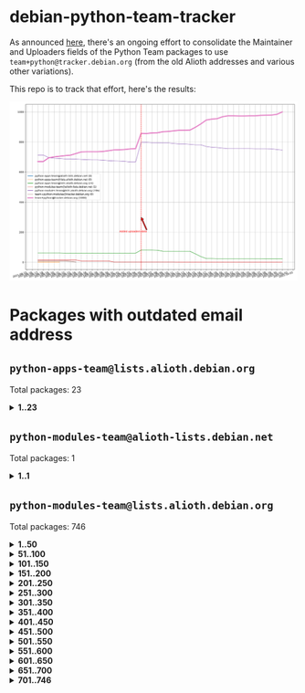 # debian-python-team-tracker



As announced [here](https://lists.debian.org/debian-python/2021/08/msg00006.html), there's an ongoing effort to consolidate the Maintainer and Uploaders fields of the Python Team packages to use `team+python@tracker.debian.org` (from the old Alioth addresses and various other variations).



This repo is to track that effort, here's the results:



![Python team emails](images/python_team_emails.svg)


# Packages with outdated email address

## `python-apps-team@lists.alioth.debian.org`
Total packages: 23
<details>
<summary><b>1..23</b></summary>


| # | Package | Version |
| --- | --- | --- |
| 1 | [archmage](https://tracker.debian.org/archmage) | 1:0.4.2.1-1 |
| 2 | [beets](https://tracker.debian.org/beets) | 1.4.9-7 |
| 3 | [ctop](https://tracker.debian.org/ctop) | 1.0.0-2.1 |
| 4 | [cython](https://tracker.debian.org/cython) | 0.29.14-1 |
| 5 | [db2twitter](https://tracker.debian.org/db2twitter) | 0.6-1.1 |
| 6 | [dodgy](https://tracker.debian.org/dodgy) | 0.1.9-3 |
| 7 | [etm](https://tracker.debian.org/etm) | 3.2.30-1.1 |
| 8 | [firmware-microbit-micropython](https://tracker.debian.org/firmware-microbit-micropython) | 1.0.1-2 |
| 9 | [flatlatex](https://tracker.debian.org/flatlatex) | 0.8-1.1 |
| 10 | [freealchemist](https://tracker.debian.org/freealchemist) | 0.5-1.1 |
| 11 | [kanboard-cli](https://tracker.debian.org/kanboard-cli) | 0.0.2-1.1 |
| 12 | [lightyears](https://tracker.debian.org/lightyears) | 1.4-2 |
| 13 | [muttdown](https://tracker.debian.org/muttdown) | 0.3.4-1 |
| 14 | [pelican](https://tracker.debian.org/pelican) | 4.0.1+dfsg-1.1 |
| 15 | [pipenv](https://tracker.debian.org/pipenv) | 11.9.0-1.1 |
| 16 | [prospector](https://tracker.debian.org/prospector) | 1.1.7-2 |
| 17 | [pybik](https://tracker.debian.org/pybik) | 3.0-3.1 |
| 18 | [radon](https://tracker.debian.org/radon) | 4.1.0+dfsg-1 |
| 19 | [retweet](https://tracker.debian.org/retweet) | 0.10-1.1 |
| 20 | [sen](https://tracker.debian.org/sen) | 0.6.1-0.1 |
| 21 | [sinntp](https://tracker.debian.org/sinntp) | 1.6-1.2 |
| 22 | [smem](https://tracker.debian.org/smem) | 1.5-1.1 |
| 23 | [voltron](https://tracker.debian.org/voltron) | 0.1.7+git20200109-1.1 |
</details>

## `python-modules-team@alioth-lists.debian.net`
Total packages: 1
<details>
<summary><b>1..1</b></summary>


| # | Package | Version |
| --- | --- | --- |
| 1 | [setuptools-scm](https://tracker.debian.org/setuptools-scm) | 4.1.2-3 |
</details>

## `python-modules-team@lists.alioth.debian.org`
Total packages: 746
<details>
<summary><b>1..50</b></summary>


| # | Package | Version |
| --- | --- | --- |
| 1 | [aiowsgi](https://tracker.debian.org/aiowsgi) | 0.7-1.1 |
| 2 | [anorack](https://tracker.debian.org/anorack) | 0.2.7-1 |
| 3 | [anosql](https://tracker.debian.org/anosql) | 1.0.1-1 |
| 4 | [appdirs](https://tracker.debian.org/appdirs) | 1.4.4-1 |
| 5 | [asn1crypto](https://tracker.debian.org/asn1crypto) | 1.4.0-1 |
| 6 | [astral](https://tracker.debian.org/astral) | 1.6.1-2 |
| 7 | [authheaders](https://tracker.debian.org/authheaders) | 0.13.0-1 |
| 8 | [authres](https://tracker.debian.org/authres) | 1.2.0-2 |
| 9 | [automat](https://tracker.debian.org/automat) | 20.2.0-1 |
| 10 | [azure-cosmos-table-python](https://tracker.debian.org/azure-cosmos-table-python) | 1.0.5+git20191025-5 |
| 11 | [babelfish](https://tracker.debian.org/babelfish) | 0.5.4-3 |
| 12 | [bdist-nsi](https://tracker.debian.org/bdist-nsi) | 0.1.5-2 |
| 13 | [behave](https://tracker.debian.org/behave) | 1.2.6-3 |
| 14 | [bernhard](https://tracker.debian.org/bernhard) | 0.2.6-2 |
| 15 | [betamax](https://tracker.debian.org/betamax) | 0.8.1-2 |
| 16 | [bibtexparser](https://tracker.debian.org/bibtexparser) | 1.1.0+ds-3 |
| 17 | [binaryornot](https://tracker.debian.org/binaryornot) | 0.4.4+dfsg-4 |
| 18 | [bitstruct](https://tracker.debian.org/bitstruct) | 8.9.0-1 |
| 19 | [blessings](https://tracker.debian.org/blessings) | 1.6-3 |
| 20 | [blinker](https://tracker.debian.org/blinker) | 1.4+dfsg1-0.3 |
| 21 | [bottleneck](https://tracker.debian.org/bottleneck) | 1.2.1+ds1-2 |
| 22 | [case](https://tracker.debian.org/case) | 1.5.3+dfsg-3 |
| 23 | [celery-batches](https://tracker.debian.org/celery-batches) | 0.2-2 |
| 24 | [celery-haystack](https://tracker.debian.org/celery-haystack) | 0.10-4 |
| 25 | [cerealizer](https://tracker.debian.org/cerealizer) | 0.8.1-3 |
| 26 | [chardet](https://tracker.debian.org/chardet) | 4.0.0-1 |
| 27 | [chargebee-python](https://tracker.debian.org/chargebee-python) | 1.6.6-1 |
| 28 | [chargebee2-python](https://tracker.debian.org/chargebee2-python) | 2.7.3-1 |
| 29 | [circuits](https://tracker.debian.org/circuits) | 3.1.0+ds1-2 |
| 30 | [codicefiscale](https://tracker.debian.org/codicefiscale) | 0.9+ds0-2 |
| 31 | [colorclass](https://tracker.debian.org/colorclass) | 2.2.0-2.1 |
| 32 | [colorspacious](https://tracker.debian.org/colorspacious) | 1.1.2-2 |
| 33 | [commonmark](https://tracker.debian.org/commonmark) | 0.9.1-3 |
| 34 | [constantly](https://tracker.debian.org/constantly) | 15.1.0-2 |
| 35 | [contextlib2](https://tracker.debian.org/contextlib2) | 0.6.0.post1-1 |
| 36 | [cookiecutter](https://tracker.debian.org/cookiecutter) | 1.6.0-4 |
| 37 | [coreapi](https://tracker.debian.org/coreapi) | 2.3.3-4 |
| 38 | [coreschema](https://tracker.debian.org/coreschema) | 0.0.4-3 |
| 39 | [cov-core](https://tracker.debian.org/cov-core) | 1.15.0-3 |
| 40 | [cppy](https://tracker.debian.org/cppy) | 1.1.0-2 |
| 41 | [cram](https://tracker.debian.org/cram) | 0.7-4 |
| 42 | [cssutils](https://tracker.debian.org/cssutils) | 1.0.2-3 |
| 43 | [d2to1](https://tracker.debian.org/d2to1) | 0.2.12-2 |
| 44 | [deap](https://tracker.debian.org/deap) | 1.3.1-2 |
| 45 | [debiancontributors](https://tracker.debian.org/debiancontributors) | 0.7.8-2 |
| 46 | [defusedxml](https://tracker.debian.org/defusedxml) | 0.6.0-2 |
| 47 | [devpi-common](https://tracker.debian.org/devpi-common) | 3.2.2-1.1 |
| 48 | [django-ajax-selects](https://tracker.debian.org/django-ajax-selects) | 1.7.0-3 |
| 49 | [django-anymail](https://tracker.debian.org/django-anymail) | 7.1.0-1 |
| 50 | [django-bitfield](https://tracker.debian.org/django-bitfield) | 1.9.6-2 |
</details>
<details>
<summary><b>51..100</b></summary>

| # | Package | Version |
| --- | --- | --- |
| 51 | [django-countries](https://tracker.debian.org/django-countries) | 6.0-1 |
| 52 | [django-dirtyfields](https://tracker.debian.org/django-dirtyfields) | 1.3.1-2 |
| 53 | [django-downloadview](https://tracker.debian.org/django-downloadview) | 2.1.1-1 |
| 54 | [django-environ](https://tracker.debian.org/django-environ) | 0.4.4-2 |
| 55 | [django-filter](https://tracker.debian.org/django-filter) | 2.4.0-1 |
| 56 | [django-fsm-admin](https://tracker.debian.org/django-fsm-admin) | 1.2.4-2 |
| 57 | [django-hvad](https://tracker.debian.org/django-hvad) | 1.8.0-1.1 |
| 58 | [django-impersonate](https://tracker.debian.org/django-impersonate) | 1.5-1 |
| 59 | [django-js-reverse](https://tracker.debian.org/django-js-reverse) | 0.7.3-1.1 |
| 60 | [django-macaddress](https://tracker.debian.org/django-macaddress) | 1.5.0-2 |
| 61 | [django-markupfield](https://tracker.debian.org/django-markupfield) | 2.0.0-1 |
| 62 | [django-memoize](https://tracker.debian.org/django-memoize) | 2.2.0+dfsg-1 |
| 63 | [django-nose](https://tracker.debian.org/django-nose) | 1.4.6-2.1 |
| 64 | [django-notification](https://tracker.debian.org/django-notification) | 1.2.0-3 |
| 65 | [django-organizations](https://tracker.debian.org/django-organizations) | 1.1.2-1 |
| 66 | [django-pagination](https://tracker.debian.org/django-pagination) | 1.0.7-4 |
| 67 | [django-paintstore](https://tracker.debian.org/django-paintstore) | 0.2-4 |
| 68 | [django-picklefield](https://tracker.debian.org/django-picklefield) | 3.0.1-1 |
| 69 | [django-pipeline](https://tracker.debian.org/django-pipeline) | 1.6.14-3 |
| 70 | [django-q](https://tracker.debian.org/django-q) | 1.2.1-1 |
| 71 | [django-recurrence](https://tracker.debian.org/django-recurrence) | 1.10.3-1 |
| 72 | [django-redis-sessions](https://tracker.debian.org/django-redis-sessions) | 0.6.1-2 |
| 73 | [django-setuptest](https://tracker.debian.org/django-setuptest) | 0.2.1-4 |
| 74 | [django-simple-redis-admin](https://tracker.debian.org/django-simple-redis-admin) | 1.4.0-2 |
| 75 | [django-stronghold](https://tracker.debian.org/django-stronghold) | 0.3.0+debian-2 |
| 76 | [django-uwsgi](https://tracker.debian.org/django-uwsgi) | 0.2.2-2 |
| 77 | [django-webpack-loader](https://tracker.debian.org/django-webpack-loader) | 0.6.0-2 |
| 78 | [django-websocket-redis](https://tracker.debian.org/django-websocket-redis) | 0.4.7-2 |
| 79 | [django-wkhtmltopdf](https://tracker.debian.org/django-wkhtmltopdf) | 3.3.0-1 |
| 80 | [django-xmlrpc](https://tracker.debian.org/django-xmlrpc) | 0.1.8-2 |
| 81 | [djangorestframework-api-key](https://tracker.debian.org/djangorestframework-api-key) | 2.0.0-2 |
| 82 | [djangorestframework-filters](https://tracker.debian.org/djangorestframework-filters) | 1.0.0.dev0-1 |
| 83 | [dkimpy](https://tracker.debian.org/dkimpy) | 1.0.5-1 |
| 84 | [dnsdiag](https://tracker.debian.org/dnsdiag) | 1.7.0-1 |
| 85 | [dnspython](https://tracker.debian.org/dnspython) | 2.0.0-1 |
| 86 | [dockerpty](https://tracker.debian.org/dockerpty) | 0.4.1-2 |
| 87 | [dominate](https://tracker.debian.org/dominate) | 2.3.1-2 |
| 88 | [doublex](https://tracker.debian.org/doublex) | 1.9.2-1 |
| 89 | [drf-generators](https://tracker.debian.org/drf-generators) | 0.5.0-1 |
| 90 | [easyprocess](https://tracker.debian.org/easyprocess) | 0.2.5-2 |
| 91 | [elasticsearch-curator](https://tracker.debian.org/elasticsearch-curator) | 5.8.1-1 |
| 92 | [entrypoints](https://tracker.debian.org/entrypoints) | 0.3-3 |
| 93 | [enum34](https://tracker.debian.org/enum34) | 1.1.6-4 |
| 94 | [enzyme](https://tracker.debian.org/enzyme) | 0.4.1-2 |
| 95 | [exam](https://tracker.debian.org/exam) | 0.10.5-3 |
| 96 | [factory-boy](https://tracker.debian.org/factory-boy) | 2.11.1-3 |
| 97 | [faker](https://tracker.debian.org/faker) | 0.9.3-0.1 |
| 98 | [fakesleep](https://tracker.debian.org/fakesleep) | 0.1-2 |
| 99 | [fastchunking](https://tracker.debian.org/fastchunking) | 0.0.3-2 |
| 100 | [fastkml](https://tracker.debian.org/fastkml) | 0.11-3 |
</details>
<details>
<summary><b>101..150</b></summary>

| # | Package | Version |
| --- | --- | --- |
| 101 | [feedgenerator](https://tracker.debian.org/feedgenerator) | 1.9-2 |
| 102 | [flake8-docstrings](https://tracker.debian.org/flake8-docstrings) | 1.1.0-1.1 |
| 103 | [flake8-polyfill](https://tracker.debian.org/flake8-polyfill) | 1.0.2-2 |
| 104 | [flask-api](https://tracker.debian.org/flask-api) | 1.1+dfsg-1.1 |
| 105 | [flask-assets](https://tracker.debian.org/flask-assets) | 2.0-1 |
| 106 | [flask-babelex](https://tracker.debian.org/flask-babelex) | 0.9.4-1 |
| 107 | [flask-bcrypt](https://tracker.debian.org/flask-bcrypt) | 0.7.1-2 |
| 108 | [flask-compress](https://tracker.debian.org/flask-compress) | 1.4.0-3 |
| 109 | [flask-gravatar](https://tracker.debian.org/flask-gravatar) | 0.4.2-2 |
| 110 | [flask-htmlmin](https://tracker.debian.org/flask-htmlmin) | 1.3.2-2 |
| 111 | [flask-ldapconn](https://tracker.debian.org/flask-ldapconn) | 0.7.2-1.1 |
| 112 | [flask-limiter](https://tracker.debian.org/flask-limiter) | 1.0.1-2 |
| 113 | [flask-login](https://tracker.debian.org/flask-login) | 0.5.0-1 |
| 114 | [flask-mail](https://tracker.debian.org/flask-mail) | 0.9.1+dfsg1-1.1 |
| 115 | [flask-mongoengine](https://tracker.debian.org/flask-mongoengine) | 0.9.3-4 |
| 116 | [flask-multistatic](https://tracker.debian.org/flask-multistatic) | 1.0-2 |
| 117 | [flask-paranoid](https://tracker.debian.org/flask-paranoid) | 0.2.0-3.1 |
| 118 | [flask-principal](https://tracker.debian.org/flask-principal) | 0.4.0-2 |
| 119 | [flask-script](https://tracker.debian.org/flask-script) | 2.0.6-2 |
| 120 | [flask-silk](https://tracker.debian.org/flask-silk) | 0.2-18 |
| 121 | [flask-wtf](https://tracker.debian.org/flask-wtf) | 0.14.3-1 |
| 122 | [flufl.bounce](https://tracker.debian.org/flufl.bounce) | 3.0.1-1 |
| 123 | [flufl.enum](https://tracker.debian.org/flufl.enum) | 4.1.1-3 |
| 124 | [flufl.i18n](https://tracker.debian.org/flufl.i18n) | 3.0.1-1 |
| 125 | [flufl.lock](https://tracker.debian.org/flufl.lock) | 5.0.1-1 |
| 126 | [flufl.password](https://tracker.debian.org/flufl.password) | 1.3-3 |
| 127 | [flufl.testing](https://tracker.debian.org/flufl.testing) | 0.7-2 |
| 128 | [freetype-py](https://tracker.debian.org/freetype-py) | 2.2.0-1 |
| 129 | [gerritlib](https://tracker.debian.org/gerritlib) | 0.8.0-2 |
| 130 | [gmplot](https://tracker.debian.org/gmplot) | 1.2.0-2 |
| 131 | [gpxpy](https://tracker.debian.org/gpxpy) | 1.4.2-1 |
| 132 | [gtextfsm](https://tracker.debian.org/gtextfsm) | 1.1.0-2 |
| 133 | [gtts](https://tracker.debian.org/gtts) | 2.0.3-1 |
| 134 | [gtts-token](https://tracker.debian.org/gtts-token) | 1.1.3-1 |
| 135 | [guzzle-sphinx-theme](https://tracker.debian.org/guzzle-sphinx-theme) | 0.7.11-5 |
| 136 | [hachoir](https://tracker.debian.org/hachoir) | 3.1.0+dfsg-3 |
| 137 | [haproxy-log-analysis](https://tracker.debian.org/haproxy-log-analysis) | 2.0~b0-2 |
| 138 | [heapdict](https://tracker.debian.org/heapdict) | 1.0.1-1 |
| 139 | [hiro](https://tracker.debian.org/hiro) | 0.5-2 |
| 140 | [httpx](https://tracker.debian.org/httpx) | 0.16.1-1 |
| 141 | [hypothesis-auto](https://tracker.debian.org/hypothesis-auto) | 1.1.4-2 |
| 142 | [importmagic](https://tracker.debian.org/importmagic) | 0.1.7-2 |
| 143 | [inflection](https://tracker.debian.org/inflection) | 0.3.1-2 |
| 144 | [ipdb](https://tracker.debian.org/ipdb) | 0.13.3-1 |
| 145 | [isodate](https://tracker.debian.org/isodate) | 0.6.0-2 |
| 146 | [itypes](https://tracker.debian.org/itypes) | 1.1.0-4 |
| 147 | [jaraco.itertools](https://tracker.debian.org/jaraco.itertools) | 2.0.1-4 |
| 148 | [javaproperties](https://tracker.debian.org/javaproperties) | 0.7.0-1 |
| 149 | [jinja2-time](https://tracker.debian.org/jinja2-time) | 0.2.0-2 |
| 150 | [jpy](https://tracker.debian.org/jpy) | 0.9.0-3 |
</details>
<details>
<summary><b>151..200</b></summary>

| # | Package | Version |
| --- | --- | --- |
| 151 | [jpylyzer](https://tracker.debian.org/jpylyzer) | 2.0.0-3 |
| 152 | [json-tricks](https://tracker.debian.org/json-tricks) | 3.11.0-2 |
| 153 | [jsonhyperschema-codec](https://tracker.debian.org/jsonhyperschema-codec) | 1.0.3-2 |
| 154 | [jsonpickle](https://tracker.debian.org/jsonpickle) | 1.2-1 |
| 155 | [junos-eznc](https://tracker.debian.org/junos-eznc) | 2.1.7-3 |
| 156 | [jupyter-sphinx-theme](https://tracker.debian.org/jupyter-sphinx-theme) | 0.0.6+ds1-10 |
| 157 | [kitchen](https://tracker.debian.org/kitchen) | 1.2.6-2 |
| 158 | [kivy](https://tracker.debian.org/kivy) | 1.11.0-2 |
| 159 | [kiwisolver](https://tracker.debian.org/kiwisolver) | 1.3.1-1 |
| 160 | [lazr.delegates](https://tracker.debian.org/lazr.delegates) | 2.0.3-2 |
| 161 | [lazr.smtptest](https://tracker.debian.org/lazr.smtptest) | 2.0.3-2 |
| 162 | [lexicon](https://tracker.debian.org/lexicon) | 3.3.17-1 |
| 163 | [libthumbor](https://tracker.debian.org/libthumbor) | 1.3.3-2 |
| 164 | [logilab-constraint](https://tracker.debian.org/logilab-constraint) | 0.6.0-2 |
| 165 | [mako](https://tracker.debian.org/mako) | 1.1.3+ds1-2 |
| 166 | [mando](https://tracker.debian.org/mando) | 0.6.4-5 |
| 167 | [manuel](https://tracker.debian.org/manuel) | 1.10.1-2 |
| 168 | [markupsafe](https://tracker.debian.org/markupsafe) | 1.1.1-1 |
| 169 | [mercurial-extension-utils](https://tracker.debian.org/mercurial-extension-utils) | 1.5.1-1 |
| 170 | [mercurial-extension-utils](https://tracker.debian.org/mercurial-extension-utils) | 1.5.1-3 |
| 171 | [mercurial-keyring](https://tracker.debian.org/mercurial-keyring) | 1.3.1-3 |
| 172 | [microsoft-authentication-extensions-for-python](https://tracker.debian.org/microsoft-authentication-extensions-for-python) | 0.3.0-1 |
| 173 | [milksnake](https://tracker.debian.org/milksnake) | 0.1.5-1 |
| 174 | [mimerender](https://tracker.debian.org/mimerender) | 0.6.0-2 |
| 175 | [mmllib](https://tracker.debian.org/mmllib) | 0.3.0.post1-2 |
| 176 | [mockldap](https://tracker.debian.org/mockldap) | 0.3.0-4 |
| 177 | [modernize](https://tracker.debian.org/modernize) | 0.7-2 |
| 178 | [moksha.common](https://tracker.debian.org/moksha.common) | 1.2.5-4 |
| 179 | [more-itertools](https://tracker.debian.org/more-itertools) | 4.2.0-3 |
| 180 | [mrtparse](https://tracker.debian.org/mrtparse) | 1.6-2 |
| 181 | [multiprocess](https://tracker.debian.org/multiprocess) | 0.70.11.1-1 |
| 182 | [musicbrainzngs](https://tracker.debian.org/musicbrainzngs) | 0.7.1-2 |
| 183 | [mutagen](https://tracker.debian.org/mutagen) | 1.45.1-2 |
| 184 | [mwic](https://tracker.debian.org/mwic) | 0.7.8-1 |
| 185 | [mysql-connector-python](https://tracker.debian.org/mysql-connector-python) | 8.0.15-2 |
| 186 | [nb2plots](https://tracker.debian.org/nb2plots) | 0.6-2 |
| 187 | [netifaces](https://tracker.debian.org/netifaces) | 0.10.9-0.2 |
| 188 | [netmiko](https://tracker.debian.org/netmiko) | 2.4.2-1 |
| 189 | [networkx](https://tracker.debian.org/networkx) | 2.5+ds-2 |
| 190 | [nose](https://tracker.debian.org/nose) | 1.3.7-6 |
| 191 | [nose](https://tracker.debian.org/nose) | 1.3.7-7 |
| 192 | [nose2](https://tracker.debian.org/nose2) | 0.9.2-1 |
| 193 | [nose2-cov](https://tracker.debian.org/nose2-cov) | 1.0a4-3 |
| 194 | [ntplib](https://tracker.debian.org/ntplib) | 0.3.3-2 |
| 195 | [numpy-stl](https://tracker.debian.org/numpy-stl) | 2.9.0-1 |
| 196 | [numpydoc](https://tracker.debian.org/numpydoc) | 1.1.0-3 |
| 197 | [obsub](https://tracker.debian.org/obsub) | 0.2-4 |
| 198 | [okasha](https://tracker.debian.org/okasha) | 0.2.4-4 |
| 199 | [overpass](https://tracker.debian.org/overpass) | 0.7-1 |
| 200 | [paramiko](https://tracker.debian.org/paramiko) | 2.7.2-1 |
</details>
<details>
<summary><b>201..250</b></summary>

| # | Package | Version |
| --- | --- | --- |
| 201 | [pastescript](https://tracker.debian.org/pastescript) | 2.0.2-4 |
| 202 | [pcapy](https://tracker.debian.org/pcapy) | 0.11.4-2 |
| 203 | [pdfkit](https://tracker.debian.org/pdfkit) | 0.6.1-2 |
| 204 | [pep8](https://tracker.debian.org/pep8) | 1.7.1-9 |
| 205 | [pep8-naming](https://tracker.debian.org/pep8-naming) | 0.10.0-1 |
| 206 | [pg8000](https://tracker.debian.org/pg8000) | 1.10.6-2 |
| 207 | [pidcat](https://tracker.debian.org/pidcat) | 2.1.0-4 |
| 208 | [pilkit](https://tracker.debian.org/pilkit) | 2.0-3 |
| 209 | [plastex](https://tracker.debian.org/plastex) | 2.1-2 |
| 210 | [ply](https://tracker.debian.org/ply) | 3.11-4 |
| 211 | [portio](https://tracker.debian.org/portio) | 0.5-4 |
| 212 | [postgresfixture](https://tracker.debian.org/postgresfixture) | 0.4.2-1 |
| 213 | [power](https://tracker.debian.org/power) | 1.4+dfsg-4 |
| 214 | [pprintpp](https://tracker.debian.org/pprintpp) | 0.4.0-2 |
| 215 | [preggy](https://tracker.debian.org/preggy) | 1.4.4-1 |
| 216 | [prettytable](https://tracker.debian.org/prettytable) | 0.7.2-5 |
| 217 | [proxmoxer](https://tracker.debian.org/proxmoxer) | 1.0.3-2 |
| 218 | [ptable](https://tracker.debian.org/ptable) | 0.9.2-2 |
| 219 | [py-macaroon-bakery](https://tracker.debian.org/py-macaroon-bakery) | 1.3.1-1 |
| 220 | [py-radix](https://tracker.debian.org/py-radix) | 0.10.0-3 |
| 221 | [py3dns](https://tracker.debian.org/py3dns) | 3.2.1-1 |
| 222 | [pyacoustid](https://tracker.debian.org/pyacoustid) | 1.2.0-2 |
| 223 | [pyasn1](https://tracker.debian.org/pyasn1) | 0.4.8-1 |
| 224 | [pybindgen](https://tracker.debian.org/pybindgen) | 0.20.0+dfsg1-2 |
| 225 | [pycairo](https://tracker.debian.org/pycairo) | 1.16.2-3 |
| 226 | [pycairo](https://tracker.debian.org/pycairo) | 1.16.2-4 |
| 227 | [pycallgraph](https://tracker.debian.org/pycallgraph) | 1.1.3-1.2 |
| 228 | [pycares](https://tracker.debian.org/pycares) | 3.1.1-1 |
| 229 | [pychm](https://tracker.debian.org/pychm) | 0.8.6-2 |
| 230 | [pycifrw](https://tracker.debian.org/pycifrw) | 4.4-2 |
| 231 | [pyclamd](https://tracker.debian.org/pyclamd) | 0.4.0-2 |
| 232 | [pycodestyle](https://tracker.debian.org/pycodestyle) | 2.6.0-1 |
| 233 | [pycparser](https://tracker.debian.org/pycparser) | 2.20-3 |
| 234 | [pycryptodome](https://tracker.debian.org/pycryptodome) | 3.9.7+dfsg1-1 |
| 235 | [pycxx](https://tracker.debian.org/pycxx) | 7.1.4-0.1 |
| 236 | [pydbus](https://tracker.debian.org/pydbus) | 0.6.0-4 |
| 237 | [pydenticon](https://tracker.debian.org/pydenticon) | 0.3.1-2 |
| 238 | [pydispatcher](https://tracker.debian.org/pydispatcher) | 2.0.5-2 |
| 239 | [pydle](https://tracker.debian.org/pydle) | 0.9.4-2 |
| 240 | [pyeapi](https://tracker.debian.org/pyeapi) | 0.8.1-2 |
| 241 | [pyee](https://tracker.debian.org/pyee) | 7.0.2-1 |
| 242 | [pyenchant](https://tracker.debian.org/pyenchant) | 3.2.0-1 |
| 243 | [pyfg](https://tracker.debian.org/pyfg) | 0.50-2 |
| 244 | [pyfiglet](https://tracker.debian.org/pyfiglet) | 0.8.0+dfsg-1 |
| 245 | [pyfribidi](https://tracker.debian.org/pyfribidi) | 0.12.0+repack-7 |
| 246 | [pygame](https://tracker.debian.org/pygame) | 1.9.6+dfsg-2 |
| 247 | [pygeoif](https://tracker.debian.org/pygeoif) | 0.7-2 |
| 248 | [pygithub](https://tracker.debian.org/pygithub) | 1.43.7-1 |
| 249 | [pygments](https://tracker.debian.org/pygments) | 2.3.1+dfsg-3 |
| 250 | [pygtail](https://tracker.debian.org/pygtail) | 0.6.1-2 |
</details>
<details>
<summary><b>251..300</b></summary>

| # | Package | Version |
| --- | --- | --- |
| 251 | [pygtkspellcheck](https://tracker.debian.org/pygtkspellcheck) | 4.0.5-2 |
| 252 | [pyhamcrest](https://tracker.debian.org/pyhamcrest) | 1.9.0-3 |
| 253 | [pyicu](https://tracker.debian.org/pyicu) | 2.5-1 |
| 254 | [pyinotify](https://tracker.debian.org/pyinotify) | 0.9.6-1.3 |
| 255 | [pyiosxr](https://tracker.debian.org/pyiosxr) | 0.52-1.1 |
| 256 | [pyjavaproperties](https://tracker.debian.org/pyjavaproperties) | 0.7-2 |
| 257 | [pyjokes](https://tracker.debian.org/pyjokes) | 0.5.0-3 |
| 258 | [pykcs11](https://tracker.debian.org/pykcs11) | 1.5.10-1 |
| 259 | [pylama](https://tracker.debian.org/pylama) | 7.4.3-3 |
| 260 | [pylibmc](https://tracker.debian.org/pylibmc) | 1.5.2-3 |
| 261 | [pylint-celery](https://tracker.debian.org/pylint-celery) | 0.3-5 |
| 262 | [pylint-common](https://tracker.debian.org/pylint-common) | 0.2.5-4 |
| 263 | [pylint-django](https://tracker.debian.org/pylint-django) | 2.0.13-1 |
| 264 | [pylint-flask](https://tracker.debian.org/pylint-flask) | 0.5-4 |
| 265 | [pylint-plugin-utils](https://tracker.debian.org/pylint-plugin-utils) | 0.6-1 |
| 266 | [pymacs](https://tracker.debian.org/pymacs) | 0.25-3 |
| 267 | [pymilter](https://tracker.debian.org/pymilter) | 1.0.4-2 |
| 268 | [pymodbus](https://tracker.debian.org/pymodbus) | 2.1.0+dfsg-2 |
| 269 | [pymssql](https://tracker.debian.org/pymssql) | 2.1.4+dfsg-3 |
| 270 | [pymupdf](https://tracker.debian.org/pymupdf) | 1.17.4+ds1-2 |
| 271 | [pynag](https://tracker.debian.org/pynag) | 1.1.2+dfsg-2 |
| 272 | [pynliner](https://tracker.debian.org/pynliner) | 0.8.0-2 |
| 273 | [pyopengl](https://tracker.debian.org/pyopengl) | 3.1.5+dfsg-1 |
| 274 | [pypandoc](https://tracker.debian.org/pypandoc) | 1.5+ds0-1 |
| 275 | [pyparsing](https://tracker.debian.org/pyparsing) | 2.4.7-1 |
| 276 | [pyphen](https://tracker.debian.org/pyphen) | 0.9.5-3 |
| 277 | [pyprind](https://tracker.debian.org/pyprind) | 2.11.2-2 |
| 278 | [pyquery](https://tracker.debian.org/pyquery) | 1.2.9-4 |
| 279 | [pyrad](https://tracker.debian.org/pyrad) | 2.1-2 |
| 280 | [pyrfc3339](https://tracker.debian.org/pyrfc3339) | 1.1-2 |
| 281 | [pyrsistent](https://tracker.debian.org/pyrsistent) | 0.15.5-1 |
| 282 | [pysendfile](https://tracker.debian.org/pysendfile) | 2.0.1-3 |
| 283 | [pysimplesoap](https://tracker.debian.org/pysimplesoap) | 1.16.2-3 |
| 284 | [pysmi](https://tracker.debian.org/pysmi) | 0.3.2-2 |
| 285 | [pysodium](https://tracker.debian.org/pysodium) | 0.7.0-2 |
| 286 | [pyspf](https://tracker.debian.org/pyspf) | 2.0.14-2 |
| 287 | [pysrt](https://tracker.debian.org/pysrt) | 1.0.1-2 |
| 288 | [pyssim](https://tracker.debian.org/pyssim) | 0.2-2 |
| 289 | [pystemd](https://tracker.debian.org/pystemd) | 0.7.0-4 |
| 290 | [pysubnettree](https://tracker.debian.org/pysubnettree) | 0.33-1 |
| 291 | [pytaglib](https://tracker.debian.org/pytaglib) | 0.3.6+dfsg-2 |
| 292 | [pytds](https://tracker.debian.org/pytds) | 1.10.0-1 |
| 293 | [pytest-arraydiff](https://tracker.debian.org/pytest-arraydiff) | 0.3-1 |
| 294 | [pytest-bdd](https://tracker.debian.org/pytest-bdd) | 3.2.1-1 |
| 295 | [pytest-cookies](https://tracker.debian.org/pytest-cookies) | 0.4.0-1 |
| 296 | [pytest-django](https://tracker.debian.org/pytest-django) | 3.5.1-1 |
| 297 | [pytest-expect](https://tracker.debian.org/pytest-expect) | 1.1.0-2 |
| 298 | [pytest-forked](https://tracker.debian.org/pytest-forked) | 1.3.0-1 |
| 299 | [pytest-helpers-namespace](https://tracker.debian.org/pytest-helpers-namespace) | 2019.1.8-1 |
| 300 | [pytest-httpbin](https://tracker.debian.org/pytest-httpbin) | 1.0.0-2 |
</details>
<details>
<summary><b>301..350</b></summary>

| # | Package | Version |
| --- | --- | --- |
| 301 | [pytest-instafail](https://tracker.debian.org/pytest-instafail) | 0.4.2-1 |
| 302 | [pytest-remotedata](https://tracker.debian.org/pytest-remotedata) | 0.3.2-1 |
| 303 | [pytest-runner](https://tracker.debian.org/pytest-runner) | 2.11.1-1.2 |
| 304 | [pytest-sugar](https://tracker.debian.org/pytest-sugar) | 0.9.4-1 |
| 305 | [pytest-tornado](https://tracker.debian.org/pytest-tornado) | 0.8.1-1 |
| 306 | [pytest-vcr](https://tracker.debian.org/pytest-vcr) | 1.0.2-2 |
| 307 | [pytest-xvfb](https://tracker.debian.org/pytest-xvfb) | 1.2.0-1 |
| 308 | [python-activipy](https://tracker.debian.org/python-activipy) | 0.1-7 |
| 309 | [python-adal](https://tracker.debian.org/python-adal) | 1.2.2-1 |
| 310 | [python-agate](https://tracker.debian.org/python-agate) | 1.6.1-1 |
| 311 | [python-agate-excel](https://tracker.debian.org/python-agate-excel) | 0.2.3-1 |
| 312 | [python-aiohttp-security](https://tracker.debian.org/python-aiohttp-security) | 0.4.0-2 |
| 313 | [python-aiohttp-session](https://tracker.debian.org/python-aiohttp-session) | 2.9.0-2 |
| 314 | [python-aioinflux](https://tracker.debian.org/python-aioinflux) | 0.9.0-2 |
| 315 | [python-aiomeasures](https://tracker.debian.org/python-aiomeasures) | 0.5.14-3 |
| 316 | [python-altair](https://tracker.debian.org/python-altair) | 4.0.1-2 |
| 317 | [python-altgraph](https://tracker.debian.org/python-altgraph) | 0.17+ds0-1 |
| 318 | [python-amqplib](https://tracker.debian.org/python-amqplib) | 1.0.2-2 |
| 319 | [python-anyjson](https://tracker.debian.org/python-anyjson) | 0.3.3-2 |
| 320 | [python-apptools](https://tracker.debian.org/python-apptools) | 4.5.0-1.1 |
| 321 | [python-aptly](https://tracker.debian.org/python-aptly) | 0.12.10-2 |
| 322 | [python-argon2](https://tracker.debian.org/python-argon2) | 18.3.0-2 |
| 323 | [python-args](https://tracker.debian.org/python-args) | 0.1.0-3 |
| 324 | [python-arpy](https://tracker.debian.org/python-arpy) | 1.1.1-4 |
| 325 | [python-astor](https://tracker.debian.org/python-astor) | 0.8.1-1 |
| 326 | [python-async-timeout](https://tracker.debian.org/python-async-timeout) | 3.0.1-1.1 |
| 327 | [python-azure-devtools](https://tracker.debian.org/python-azure-devtools) | 1.2.0-1 |
| 328 | [python-base58](https://tracker.debian.org/python-base58) | 1.0.3-1.1 |
| 329 | [python-bcdoc](https://tracker.debian.org/python-bcdoc) | 0.16.0-2 |
| 330 | [python-bioblend](https://tracker.debian.org/python-bioblend) | 0.7.0-3 |
| 331 | [python-bitbucket-api](https://tracker.debian.org/python-bitbucket-api) | 0.5.0-3 |
| 332 | [python-box](https://tracker.debian.org/python-box) | 3.4.6-2 |
| 333 | [python-btrees](https://tracker.debian.org/python-btrees) | 4.3.1-2 |
| 334 | [python-cachecontrol](https://tracker.debian.org/python-cachecontrol) | 0.12.6-1 |
| 335 | [python-can](https://tracker.debian.org/python-can) | 3.3.2.final~github-2 |
| 336 | [python-cement](https://tracker.debian.org/python-cement) | 2.10.0-2 |
| 337 | [python-cerberus](https://tracker.debian.org/python-cerberus) | 1.3.2-1 |
| 338 | [python-click](https://tracker.debian.org/python-click) | 7.1.2-1 |
| 339 | [python-click-log](https://tracker.debian.org/python-click-log) | 0.2.1-2 |
| 340 | [python-click-threading](https://tracker.debian.org/python-click-threading) | 0.4.4-2 |
| 341 | [python-clint](https://tracker.debian.org/python-clint) | 0.5.1-3 |
| 342 | [python-cluster](https://tracker.debian.org/python-cluster) | 1.3.3-3 |
| 343 | [python-cmarkgfm](https://tracker.debian.org/python-cmarkgfm) | 0.4.2-1 |
| 344 | [python-coloredlogs](https://tracker.debian.org/python-coloredlogs) | 7.3-2 |
| 345 | [python-colour](https://tracker.debian.org/python-colour) | 0.1.5-2 |
| 346 | [python-commentjson](https://tracker.debian.org/python-commentjson) | 0.8.3-2 |
| 347 | [python-consul](https://tracker.debian.org/python-consul) | 0.7.1-1.1 |
| 348 | [python-cookies](https://tracker.debian.org/python-cookies) | 2.2.1-3 |
| 349 | [python-cpuinfo](https://tracker.debian.org/python-cpuinfo) | 5.0.0-2 |
| 350 | [python-crcmod](https://tracker.debian.org/python-crcmod) | 1.7+dfsg-2 |
</details>
<details>
<summary><b>351..400</b></summary>

| # | Package | Version |
| --- | --- | --- |
| 351 | [python-cs](https://tracker.debian.org/python-cs) | 2.7.1-1 |
| 352 | [python-cssselect2](https://tracker.debian.org/python-cssselect2) | 0.3.0-1 |
| 353 | [python-cycler](https://tracker.debian.org/python-cycler) | 0.10.0-3 |
| 354 | [python-daiquiri](https://tracker.debian.org/python-daiquiri) | 1.6.0-1 |
| 355 | [python-dbfread](https://tracker.debian.org/python-dbfread) | 2.0.7-3 |
| 356 | [python-decorator](https://tracker.debian.org/python-decorator) | 4.4.2-2 |
| 357 | [python-demjson](https://tracker.debian.org/python-demjson) | 2.2.4-5 |
| 358 | [python-diaspy](https://tracker.debian.org/python-diaspy) | 0.6.0-2 |
| 359 | [python-dict2xml](https://tracker.debian.org/python-dict2xml) | 1.7.0-1 |
| 360 | [python-dictobj](https://tracker.debian.org/python-dictobj) | 0.4-4 |
| 361 | [python-distro](https://tracker.debian.org/python-distro) | 1.5.0-1 |
| 362 | [python-distutils-extra](https://tracker.debian.org/python-distutils-extra) | 2.45 |
| 363 | [python-django-braces](https://tracker.debian.org/python-django-braces) | 1.14.0-1 |
| 364 | [python-django-casclient](https://tracker.debian.org/python-django-casclient) | 1.5.3-1 |
| 365 | [python-django-dbconn-retry](https://tracker.debian.org/python-django-dbconn-retry) | 0.1.5-1.1 |
| 366 | [python-django-etcd-settings](https://tracker.debian.org/python-django-etcd-settings) | 0.1.13+dfsg-3 |
| 367 | [python-django-gravatar2](https://tracker.debian.org/python-django-gravatar2) | 1.4.4-2 |
| 368 | [python-django-imagekit](https://tracker.debian.org/python-django-imagekit) | 4.0.2-3 |
| 369 | [python-django-jsonfield](https://tracker.debian.org/python-django-jsonfield) | 1.4.0-2 |
| 370 | [python-django-ordered-model](https://tracker.debian.org/python-django-ordered-model) | 3.4.1-1 |
| 371 | [python-django-push-notifications](https://tracker.debian.org/python-django-push-notifications) | 1.4.1-1 |
| 372 | [python-django-rest-framework-guardian](https://tracker.debian.org/python-django-rest-framework-guardian) | 0.3.0-2 |
| 373 | [python-django-rest-hooks](https://tracker.debian.org/python-django-rest-hooks) | 1.6.0-1.1 |
| 374 | [python-django-rules](https://tracker.debian.org/python-django-rules) | 2.2.0-1 |
| 375 | [python-django-simple-history](https://tracker.debian.org/python-django-simple-history) | 2.7.0-1.1 |
| 376 | [python-django-split-settings](https://tracker.debian.org/python-django-split-settings) | 0.3.0-2 |
| 377 | [python-dmidecode](https://tracker.debian.org/python-dmidecode) | 3.12.2-11 |
| 378 | [python-dnslib](https://tracker.debian.org/python-dnslib) | 0.9.14-1 |
| 379 | [python-docutils](https://tracker.debian.org/python-docutils) | 0.16+dfsg-2 |
| 380 | [python-doubleratchet](https://tracker.debian.org/python-doubleratchet) | 0.6.0-2 |
| 381 | [python-dpkt](https://tracker.debian.org/python-dpkt) | 1.9.2-2 |
| 382 | [python-easywebdav](https://tracker.debian.org/python-easywebdav) | 1.2.0-8 |
| 383 | [python-enable](https://tracker.debian.org/python-enable) | 4.8.1-1 |
| 384 | [python-envisage](https://tracker.debian.org/python-envisage) | 4.9.0-2.1 |
| 385 | [python-envparse](https://tracker.debian.org/python-envparse) | 0.2.0-2 |
| 386 | [python-envs](https://tracker.debian.org/python-envs) | 1.2.6-1.1 |
| 387 | [python-epc](https://tracker.debian.org/python-epc) | 0.0.5-3 |
| 388 | [python-etcd](https://tracker.debian.org/python-etcd) | 0.4.5-2 |
| 389 | [python-ethtool](https://tracker.debian.org/python-ethtool) | 0.14-3 |
| 390 | [python-ewmh](https://tracker.debian.org/python-ewmh) | 0.1.6-2 |
| 391 | [python-exchangelib](https://tracker.debian.org/python-exchangelib) | 3.2.0-1 |
| 392 | [python-exotel](https://tracker.debian.org/python-exotel) | 0.1.5-2 |
| 393 | [python-fastimport](https://tracker.debian.org/python-fastimport) | 0.9.8-5 |
| 394 | [python-feather-format](https://tracker.debian.org/python-feather-format) | 0.3.1+dfsg1-4 |
| 395 | [python-flaky](https://tracker.debian.org/python-flaky) | 3.7.0-1 |
| 396 | [python-flask-jwt-extended](https://tracker.debian.org/python-flask-jwt-extended) | 3.24.1-2 |
| 397 | [python-flask-marshmallow](https://tracker.debian.org/python-flask-marshmallow) | 0.10.1-4 |
| 398 | [python-flask-seeder](https://tracker.debian.org/python-flask-seeder) | 0.1~a2-2 |
| 399 | [python-flor](https://tracker.debian.org/python-flor) | 1.1.3-1 |
| 400 | [python-ftputil](https://tracker.debian.org/python-ftputil) | 3.4-3 |
</details>
<details>
<summary><b>401..450</b></summary>

| # | Package | Version |
| --- | --- | --- |
| 401 | [python-fudge](https://tracker.debian.org/python-fudge) | 1.1.0-2 |
| 402 | [python-gammu](https://tracker.debian.org/python-gammu) | 2.12-2 |
| 403 | [python-gear](https://tracker.debian.org/python-gear) | 0.5.8-5 |
| 404 | [python-genty](https://tracker.debian.org/python-genty) | 1.3.2-1 |
| 405 | [python-geoip](https://tracker.debian.org/python-geoip) | 1.3.2-3 |
| 406 | [python-geoip2](https://tracker.debian.org/python-geoip2) | 2.9.0+dfsg1-2 |
| 407 | [python-getdns](https://tracker.debian.org/python-getdns) | 1.0.0~b1-2 |
| 408 | [python-gflags](https://tracker.debian.org/python-gflags) | 1.5.1-7 |
| 409 | [python-glob2](https://tracker.debian.org/python-glob2) | 0.5-3 |
| 410 | [python-gmpy2](https://tracker.debian.org/python-gmpy2) | 2.1.0~b5-0.1 |
| 411 | [python-gntp](https://tracker.debian.org/python-gntp) | 1.0.3-2 |
| 412 | [python-gnupg](https://tracker.debian.org/python-gnupg) | 0.4.6-1 |
| 413 | [python-grpc-tools](https://tracker.debian.org/python-grpc-tools) | 1.14.1-1 |
| 414 | [python-guizero](https://tracker.debian.org/python-guizero) | 1.1.0+dfsg1-2 |
| 415 | [python-hashids](https://tracker.debian.org/python-hashids) | 1.3.1-1 |
| 416 | [python-hidapi](https://tracker.debian.org/python-hidapi) | 0.9.0.post3-2 |
| 417 | [python-hiredis](https://tracker.debian.org/python-hiredis) | 1.0.1-1 |
| 418 | [python-hpilo](https://tracker.debian.org/python-hpilo) | 4.3-3 |
| 419 | [python-html2text](https://tracker.debian.org/python-html2text) | 2020.1.16-1 |
| 420 | [python-http-parser](https://tracker.debian.org/python-http-parser) | 0.9.0-1 |
| 421 | [python-httptools](https://tracker.debian.org/python-httptools) | 0.1.1-1 |
| 422 | [python-ibm-cloud-sdk-core](https://tracker.debian.org/python-ibm-cloud-sdk-core) | 1.6.2-1 |
| 423 | [python-icalendar](https://tracker.debian.org/python-icalendar) | 4.0.3-4 |
| 424 | [python-idna](https://tracker.debian.org/python-idna) | 2.10-1 |
| 425 | [python-imagesize](https://tracker.debian.org/python-imagesize) | 1.2.0-2 |
| 426 | [python-iniparse](https://tracker.debian.org/python-iniparse) | 0.4-3 |
| 427 | [python-ipaddr](https://tracker.debian.org/python-ipaddr) | 2.2.0-4 |
| 428 | [python-ipaddress](https://tracker.debian.org/python-ipaddress) | 1.0.23-1 |
| 429 | [python-ipfix](https://tracker.debian.org/python-ipfix) | 0.9.7-2 |
| 430 | [python-irodsclient](https://tracker.debian.org/python-irodsclient) | 0.8.1-2 |
| 431 | [python-isc-dhcp-leases](https://tracker.debian.org/python-isc-dhcp-leases) | 0.9.1-2 |
| 432 | [python-iso3166](https://tracker.debian.org/python-iso3166) | 0.8.git20170319-2 |
| 433 | [python-isoweek](https://tracker.debian.org/python-isoweek) | 1.3.3-3 |
| 434 | [python-jmespath](https://tracker.debian.org/python-jmespath) | 0.10.0-1 |
| 435 | [python-jsonrpc](https://tracker.debian.org/python-jsonrpc) | 1.13.0-1 |
| 436 | [python-junit-xml](https://tracker.debian.org/python-junit-xml) | 1.9-1 |
| 437 | [python-kanboard](https://tracker.debian.org/python-kanboard) | 1.0.1-1.1 |
| 438 | [python-keepalive](https://tracker.debian.org/python-keepalive) | 0.5-2 |
| 439 | [python-keyring](https://tracker.debian.org/python-keyring) | 18.0.1-2 |
| 440 | [python-langdetect](https://tracker.debian.org/python-langdetect) | 1.0.7-4 |
| 441 | [python-ldap](https://tracker.debian.org/python-ldap) | 3.2.0-4 |
| 442 | [python-ldapdomaindump](https://tracker.debian.org/python-ldapdomaindump) | 0.9.3-1 |
| 443 | [python-leather](https://tracker.debian.org/python-leather) | 0.3.3-1.1 |
| 444 | [python-libais](https://tracker.debian.org/python-libais) | 0.17+git.20190917.master.e464cf8-2 |
| 445 | [python-libguess](https://tracker.debian.org/python-libguess) | 1.1-4 |
| 446 | [python-logfury](https://tracker.debian.org/python-logfury) | 0.1.2-4 |
| 447 | [python-lupa](https://tracker.debian.org/python-lupa) | 1.9+dfsg-1 |
| 448 | [python-lzo](https://tracker.debian.org/python-lzo) | 1.12-3 |
| 449 | [python-macholib](https://tracker.debian.org/python-macholib) | 1.14+ds0-1 |
| 450 | [python-mailer](https://tracker.debian.org/python-mailer) | 0.8.1-4 |
</details>
<details>
<summary><b>451..500</b></summary>

| # | Package | Version |
| --- | --- | --- |
| 451 | [python-marshmallow-sqlalchemy](https://tracker.debian.org/python-marshmallow-sqlalchemy) | 0.19.0-1 |
| 452 | [python-mastodon](https://tracker.debian.org/python-mastodon) | 1.5.1-1 |
| 453 | [python-mbed-host-tests](https://tracker.debian.org/python-mbed-host-tests) | 1.4.4-3 |
| 454 | [python-mbed-ls](https://tracker.debian.org/python-mbed-ls) | 1.6.2+dfsg-3 |
| 455 | [python-mccabe](https://tracker.debian.org/python-mccabe) | 0.6.1-3 |
| 456 | [python-measurement](https://tracker.debian.org/python-measurement) | 2.0.1-2 |
| 457 | [python-mechanize](https://tracker.debian.org/python-mechanize) | 1:0.4.5-2 |
| 458 | [python-meld3](https://tracker.debian.org/python-meld3) | 1.0.2-3 |
| 459 | [python-mkdocs](https://tracker.debian.org/python-mkdocs) | 1.1.2+dfsg-1 |
| 460 | [python-mnemonic](https://tracker.debian.org/python-mnemonic) | 0.19-1 |
| 461 | [python-model-mommy](https://tracker.debian.org/python-model-mommy) | 1.6.0-2 |
| 462 | [python-morris](https://tracker.debian.org/python-morris) | 1.2-2 |
| 463 | [python-mpegdash](https://tracker.debian.org/python-mpegdash) | 0.2.0-1 |
| 464 | [python-mpv](https://tracker.debian.org/python-mpv) | 0.5.2-1 |
| 465 | [python-msrestazure](https://tracker.debian.org/python-msrestazure) | 0.6.2-1 |
| 466 | [python-multidict](https://tracker.debian.org/python-multidict) | 5.1.0-1 |
| 467 | [python-munch](https://tracker.debian.org/python-munch) | 2.3.2-2 |
| 468 | [python-murmurhash](https://tracker.debian.org/python-murmurhash) | 1.0.2-1 |
| 469 | [python-mysqldb](https://tracker.debian.org/python-mysqldb) | 1.4.4-2 |
| 470 | [python-nacl](https://tracker.debian.org/python-nacl) | 1.4.0-1 |
| 471 | [python-nine](https://tracker.debian.org/python-nine) | 1.1.0-1 |
| 472 | [python-noise](https://tracker.debian.org/python-noise) | 1.2.3-3 |
| 473 | [python-notify2](https://tracker.debian.org/python-notify2) | 0.3-4 |
| 474 | [python-nox](https://tracker.debian.org/python-nox) | 2019.5.30-2 |
| 475 | [python-ntlm-auth](https://tracker.debian.org/python-ntlm-auth) | 1.4.0-1 |
| 476 | [python-oauth](https://tracker.debian.org/python-oauth) | 1.0.1-6 |
| 477 | [python-odf](https://tracker.debian.org/python-odf) | 1.4.1-1 |
| 478 | [python-offtrac](https://tracker.debian.org/python-offtrac) | 0.1.0-2.1 |
| 479 | [python-ofxclient](https://tracker.debian.org/python-ofxclient) | 2.0.4-2 |
| 480 | [python-opcua](https://tracker.debian.org/python-opcua) | 0.98.11-1 |
| 481 | [python-openid-cla](https://tracker.debian.org/python-openid-cla) | 1.2-2 |
| 482 | [python-openid-teams](https://tracker.debian.org/python-openid-teams) | 1.2-2 |
| 483 | [python-openidc-client](https://tracker.debian.org/python-openidc-client) | 0.6.0-1.1 |
| 484 | [python-opentimestamps](https://tracker.debian.org/python-opentimestamps) | 0.4.1-1 |
| 485 | [python-overpy](https://tracker.debian.org/python-overpy) | 0.4-2 |
| 486 | [python-padme](https://tracker.debian.org/python-padme) | 1.1.1-3 |
| 487 | [python-pallets-sphinx-themes](https://tracker.debian.org/python-pallets-sphinx-themes) | 1.2.3-1 |
| 488 | [python-pampy](https://tracker.debian.org/python-pampy) | 1.8.4-2 |
| 489 | [python-pamqp](https://tracker.debian.org/python-pamqp) | 2.3.0-2 |
| 490 | [python-parse-type](https://tracker.debian.org/python-parse-type) | 0.3.4-3 |
| 491 | [python-path-and-address](https://tracker.debian.org/python-path-and-address) | 2.0.1-2 |
| 492 | [python-pathtools](https://tracker.debian.org/python-pathtools) | 0.1.2-4 |
| 493 | [python-paypal](https://tracker.debian.org/python-paypal) | 1.2.5-3 |
| 494 | [python-pcl](https://tracker.debian.org/python-pcl) | 0.3.0~rc1+dfsg-9 |
| 495 | [python-peakutils](https://tracker.debian.org/python-peakutils) | 1.3.3+ds-2 |
| 496 | [python-pem](https://tracker.debian.org/python-pem) | 19.1.0-1 |
| 497 | [python-persistent](https://tracker.debian.org/python-persistent) | 4.6.4-0.2 |
| 498 | [python-pex](https://tracker.debian.org/python-pex) | 1.1.14-3.1 |
| 499 | [python-pgbouncer](https://tracker.debian.org/python-pgbouncer) | 0.0.9-3 |
| 500 | [python-pgpdump](https://tracker.debian.org/python-pgpdump) | 1.5-2 |
</details>
<details>
<summary><b>501..550</b></summary>

| # | Package | Version |
| --- | --- | --- |
| 501 | [python-pgspecial](https://tracker.debian.org/python-pgspecial) | 1.11.10+dfsg1-1 |
| 502 | [python-phonenumbers](https://tracker.debian.org/python-phonenumbers) | 8.12.1-1 |
| 503 | [python-picklable-itertools](https://tracker.debian.org/python-picklable-itertools) | 0.1.1-3 |
| 504 | [python-pika](https://tracker.debian.org/python-pika) | 0.11.0-5 |
| 505 | [python-pkginfo](https://tracker.debian.org/python-pkginfo) | 1.4.2-3 |
| 506 | [python-plac](https://tracker.debian.org/python-plac) | 0.9.6-1.1 |
| 507 | [python-plaster](https://tracker.debian.org/python-plaster) | 1.0-2 |
| 508 | [python-plaster-pastedeploy](https://tracker.debian.org/python-plaster-pastedeploy) | 0.5-3 |
| 509 | [python-prctl](https://tracker.debian.org/python-prctl) | 1.7-2 |
| 510 | [python-preshed](https://tracker.debian.org/python-preshed) | 3.0.2-1 |
| 511 | [python-pretend](https://tracker.debian.org/python-pretend) | 1.0.9-1 |
| 512 | [python-prettylog](https://tracker.debian.org/python-prettylog) | 0.1.0-2 |
| 513 | [python-priority](https://tracker.debian.org/python-priority) | 1.3.0-3 |
| 514 | [python-progress](https://tracker.debian.org/python-progress) | 1.5-1 |
| 515 | [python-progressbar](https://tracker.debian.org/python-progressbar) | 2.5-2 |
| 516 | [python-protego](https://tracker.debian.org/python-protego) | 0.1.16+dfsg-2 |
| 517 | [python-prov](https://tracker.debian.org/python-prov) | 1.5.2-2 |
| 518 | [python-pskc](https://tracker.debian.org/python-pskc) | 1.1-3 |
| 519 | [python-public](https://tracker.debian.org/python-public) | 0.5-1.1 |
| 520 | [python-publicsuffix2](https://tracker.debian.org/python-publicsuffix2) | 2.20191221-2 |
| 521 | [python-py-zipkin](https://tracker.debian.org/python-py-zipkin) | 0.15.0-1.1 |
| 522 | [python-pyalsa](https://tracker.debian.org/python-pyalsa) | 1.1.6-2 |
| 523 | [python-pyasn1-modules](https://tracker.debian.org/python-pyasn1-modules) | 0.2.1-1 |
| 524 | [python-pybadges](https://tracker.debian.org/python-pybadges) | 2.2.1-1 |
| 525 | [python-pyface](https://tracker.debian.org/python-pyface) | 6.1.2-2 |
| 526 | [python-pyftpdlib](https://tracker.debian.org/python-pyftpdlib) | 1.5.4-2 |
| 527 | [python-pygerrit2](https://tracker.debian.org/python-pygerrit2) | 2.0.4-2 |
| 528 | [python-pygtrie](https://tracker.debian.org/python-pygtrie) | 2.2-1.1 |
| 529 | [python-pypump](https://tracker.debian.org/python-pypump) | 0.7-3 |
| 530 | [python-pysnmp4-apps](https://tracker.debian.org/python-pysnmp4-apps) | 0.3.2-2.2 |
| 531 | [python-pysnmp4-mibs](https://tracker.debian.org/python-pysnmp4-mibs) | 0.1.3-3 |
| 532 | [python-pytest-benchmark](https://tracker.debian.org/python-pytest-benchmark) | 3.2.2-2 |
| 533 | [python-pytest-lazy-fixture](https://tracker.debian.org/python-pytest-lazy-fixture) | 0.5.1-1.1 |
| 534 | [python-pyvmomi](https://tracker.debian.org/python-pyvmomi) | 6.7.1-3 |
| 535 | [python-qrcode](https://tracker.debian.org/python-qrcode) | 6.1-2 |
| 536 | [python-qtpy](https://tracker.debian.org/python-qtpy) | 1.9.0-3 |
| 537 | [python-rarfile](https://tracker.debian.org/python-rarfile) | 3.1-1 |
| 538 | [python-ratelimiter](https://tracker.debian.org/python-ratelimiter) | 1.2.0.post0-1 |
| 539 | [python-redisearch-py](https://tracker.debian.org/python-redisearch-py) | 1.0.0-1 |
| 540 | [python-regex](https://tracker.debian.org/python-regex) | 0.1.20201113-1 |
| 541 | [python-releases](https://tracker.debian.org/python-releases) | 1.6.3-1 |
| 542 | [python-repoze.lru](https://tracker.debian.org/python-repoze.lru) | 0.7-2 |
| 543 | [python-repoze.sphinx.autointerface](https://tracker.debian.org/python-repoze.sphinx.autointerface) | 0.8-0.2 |
| 544 | [python-repoze.tm2](https://tracker.debian.org/python-repoze.tm2) | 2.0-2 |
| 545 | [python-requests-cache](https://tracker.debian.org/python-requests-cache) | 0.5.2-1 |
| 546 | [python-requests-ntlm](https://tracker.debian.org/python-requests-ntlm) | 1.1.0-1.1 |
| 547 | [python-requirements-detector](https://tracker.debian.org/python-requirements-detector) | 0.6-2 |
| 548 | [python-restless](https://tracker.debian.org/python-restless) | 2.1.1-2 |
| 549 | [python-roman](https://tracker.debian.org/python-roman) | 2.0.0-4 |
| 550 | [python-roman](https://tracker.debian.org/python-roman) | 2.0.0-5 |
</details>
<details>
<summary><b>551..600</b></summary>

| # | Package | Version |
| --- | --- | --- |
| 551 | [python-rpaths](https://tracker.debian.org/python-rpaths) | 0.13-1.1 |
| 552 | [python-rply](https://tracker.debian.org/python-rply) | 0.7.7-2 |
| 553 | [python-sabyenc](https://tracker.debian.org/python-sabyenc) | 4.0.2-1 |
| 554 | [python-schedutils](https://tracker.debian.org/python-schedutils) | 0.6-2.1 |
| 555 | [python-schema](https://tracker.debian.org/python-schema) | 0.6.7-3 |
| 556 | [python-schroot](https://tracker.debian.org/python-schroot) | 0.4-4 |
| 557 | [python-scp](https://tracker.debian.org/python-scp) | 0.13.0-2 |
| 558 | [python-scrapy-djangoitem](https://tracker.debian.org/python-scrapy-djangoitem) | 1.1.1-4 |
| 559 | [python-scripttest](https://tracker.debian.org/python-scripttest) | 1.3-3 |
| 560 | [python-scruffy](https://tracker.debian.org/python-scruffy) | 0.3.3-2 |
| 561 | [python-sdnotify](https://tracker.debian.org/python-sdnotify) | 0.3.1-2 |
| 562 | [python-serverfiles](https://tracker.debian.org/python-serverfiles) | 0.3.0-1 |
| 563 | [python-service-identity](https://tracker.debian.org/python-service-identity) | 18.1.0-6 |
| 564 | [python-setoptconf](https://tracker.debian.org/python-setoptconf) | 0.2.0-5 |
| 565 | [python-sexpdata](https://tracker.debian.org/python-sexpdata) | 0.0.3-2 |
| 566 | [python-shade](https://tracker.debian.org/python-shade) | 1.30.0-3 |
| 567 | [python-shellescape](https://tracker.debian.org/python-shellescape) | 3.4.1-4 |
| 568 | [python-simpy](https://tracker.debian.org/python-simpy) | 2.3.1+dfsg-2 |
| 569 | [python-simpy3](https://tracker.debian.org/python-simpy3) | 3.0.11-2 |
| 570 | [python-slimmer](https://tracker.debian.org/python-slimmer) | 0.1.30-8 |
| 571 | [python-slugify](https://tracker.debian.org/python-slugify) | 4.0.0-1 |
| 572 | [python-smstrade](https://tracker.debian.org/python-smstrade) | 0.2.4-6 |
| 573 | [python-socketpool](https://tracker.debian.org/python-socketpool) | 0.5.3-5 |
| 574 | [python-sparkpost](https://tracker.debian.org/python-sparkpost) | 1.3.7-2 |
| 575 | [python-sphinx-issues](https://tracker.debian.org/python-sphinx-issues) | 1.2.0-2 |
| 576 | [python-spur](https://tracker.debian.org/python-spur) | 0.3.21-1 |
| 577 | [python-srp](https://tracker.debian.org/python-srp) | 1.0.15-1 |
| 578 | [python-statsd](https://tracker.debian.org/python-statsd) | 3.3.0-2 |
| 579 | [python-stopit](https://tracker.debian.org/python-stopit) | 1.1.2-1 |
| 580 | [python-structlog](https://tracker.debian.org/python-structlog) | 20.1.0-1 |
| 581 | [python-sunlight](https://tracker.debian.org/python-sunlight) | 1.1.5-3 |
| 582 | [python-suntime](https://tracker.debian.org/python-suntime) | 1.2.5-2 |
| 583 | [python-tablib](https://tracker.debian.org/python-tablib) | 0.13.0-1 |
| 584 | [python-tblib](https://tracker.debian.org/python-tblib) | 1.7.0-1 |
| 585 | [python-tempita](https://tracker.debian.org/python-tempita) | 0.5.2-6 |
| 586 | [python-tesserocr](https://tracker.debian.org/python-tesserocr) | 2.5.0-1 |
| 587 | [python-test-server](https://tracker.debian.org/python-test-server) | 0.0.27-2 |
| 588 | [python-testing.common.database](https://tracker.debian.org/python-testing.common.database) | 2.0.0-2 |
| 589 | [python-testing.mysqld](https://tracker.debian.org/python-testing.mysqld) | 1.4.0-4 |
| 590 | [python-testing.postgresql](https://tracker.debian.org/python-testing.postgresql) | 1.3.0-2 |
| 591 | [python-textile](https://tracker.debian.org/python-textile) | 1:4.0.1-3 |
| 592 | [python-thriftpy](https://tracker.debian.org/python-thriftpy) | 0.3.9+ds1-1 |
| 593 | [python-tidylib](https://tracker.debian.org/python-tidylib) | 0.3.2~dfsg-6 |
| 594 | [python-timeline](https://tracker.debian.org/python-timeline) | 0.0.7-2 |
| 595 | [python-tinycss](https://tracker.debian.org/python-tinycss) | 0.4-3 |
| 596 | [python-tinycss2](https://tracker.debian.org/python-tinycss2) | 1.0.2-1 |
| 597 | [python-tktreectrl](https://tracker.debian.org/python-tktreectrl) | 2.0.2-3 |
| 598 | [python-tld](https://tracker.debian.org/python-tld) | 0.11.11-1 |
| 599 | [python-toml](https://tracker.debian.org/python-toml) | 0.10.1-1 |
| 600 | [python-tomlkit](https://tracker.debian.org/python-tomlkit) | 0.6.0-2 |
</details>
<details>
<summary><b>601..650</b></summary>

| # | Package | Version |
| --- | --- | --- |
| 601 | [python-traits](https://tracker.debian.org/python-traits) | 5.2.0-2 |
| 602 | [python-traitsui](https://tracker.debian.org/python-traitsui) | 6.1.3-3 |
| 603 | [python-translationstring](https://tracker.debian.org/python-translationstring) | 1.4-1 |
| 604 | [python-trezor](https://tracker.debian.org/python-trezor) | 0.12.2-2 |
| 605 | [python-trie](https://tracker.debian.org/python-trie) | 0.2+ds-2 |
| 606 | [python-twitter](https://tracker.debian.org/python-twitter) | 3.3-2 |
| 607 | [python-typeguard](https://tracker.debian.org/python-typeguard) | 2.2.2-1.1 |
| 608 | [python-tzlocal](https://tracker.debian.org/python-tzlocal) | 2.1-1 |
| 609 | [python-udatetime](https://tracker.debian.org/python-udatetime) | 0.0.16-4 |
| 610 | [python-uflash](https://tracker.debian.org/python-uflash) | 1.2.4+dfsg-4 |
| 611 | [python-unicodecsv](https://tracker.debian.org/python-unicodecsv) | 0.14.1-2 |
| 612 | [python-unidiff](https://tracker.debian.org/python-unidiff) | 0.5.5-2 |
| 613 | [python-urlobject](https://tracker.debian.org/python-urlobject) | 2.4.3-3 |
| 614 | [python-urwidtrees](https://tracker.debian.org/python-urwidtrees) | 1.0.3.dev0-1 |
| 615 | [python-utils](https://tracker.debian.org/python-utils) | 2.3.0-2 |
| 616 | [python-vagrant](https://tracker.debian.org/python-vagrant) | 0.5.15-3 |
| 617 | [python-vega-datasets](https://tracker.debian.org/python-vega-datasets) | 0.8+dfsg-2 |
| 618 | [python-venusian](https://tracker.debian.org/python-venusian) | 3.0.0-1 |
| 619 | [python-versioneer](https://tracker.debian.org/python-versioneer) | 0.18-3 |
| 620 | [python-vobject](https://tracker.debian.org/python-vobject) | 0.9.6.1-0.2 |
| 621 | [python-watson-developer-cloud](https://tracker.debian.org/python-watson-developer-cloud) | 4.3.0-1 |
| 622 | [python-webencodings](https://tracker.debian.org/python-webencodings) | 0.5.1-2 |
| 623 | [python-webob](https://tracker.debian.org/python-webob) | 1:1.8.6-1.1 |
| 624 | [python-werkzeug](https://tracker.debian.org/python-werkzeug) | 1.0.1+dfsg1-2 |
| 625 | [python-wget](https://tracker.debian.org/python-wget) | 3.2-3 |
| 626 | [python-wheezy.template](https://tracker.debian.org/python-wheezy.template) | 0.1.167-2 |
| 627 | [python-whoosh](https://tracker.debian.org/python-whoosh) | 2.7.4+git6-g9134ad92-5 |
| 628 | [python-wither](https://tracker.debian.org/python-wither) | 1.1-2 |
| 629 | [python-wsgilog](https://tracker.debian.org/python-wsgilog) | 0.3.1-3 |
| 630 | [python-x3dh](https://tracker.debian.org/python-x3dh) | 0.5.8-2 |
| 631 | [python-xapian-haystack](https://tracker.debian.org/python-xapian-haystack) | 2.1.0-6 |
| 632 | [python-xeddsa](https://tracker.debian.org/python-xeddsa) | 0.4.6-2 |
| 633 | [python-yaswfp](https://tracker.debian.org/python-yaswfp) | 0.9.3-1.1 |
| 634 | [python-yenc](https://tracker.debian.org/python-yenc) | 0.4.0-8 |
| 635 | [python-zc.customdoctests](https://tracker.debian.org/python-zc.customdoctests) | 1.0.1-2 |
| 636 | [python-zipp](https://tracker.debian.org/python-zipp) | 1.0.0-3 |
| 637 | [python-zxcvbn](https://tracker.debian.org/python-zxcvbn) | 4.4.28-2 |
| 638 | [python3-proselint](https://tracker.debian.org/python3-proselint) | 0.10.2-2 |
| 639 | [pythondialog](https://tracker.debian.org/pythondialog) | 3.5.1-1 |
| 640 | [pythonmagick](https://tracker.debian.org/pythonmagick) | 0.9.19-6 |
| 641 | [pytoml](https://tracker.debian.org/pytoml) | 0.1.21-1 |
| 642 | [pyuca](https://tracker.debian.org/pyuca) | 1.2-2 |
| 643 | [pyusb](https://tracker.debian.org/pyusb) | 1.0.2-2 |
| 644 | [pyutilib](https://tracker.debian.org/pyutilib) | 5.8.0-1 |
| 645 | [pyvirtualdisplay](https://tracker.debian.org/pyvirtualdisplay) | 0.2.1-3 |
| 646 | [pywavelets](https://tracker.debian.org/pywavelets) | 1.1.1-1 |
| 647 | [pywinrm](https://tracker.debian.org/pywinrm) | 0.3.0-2 |
| 648 | [quark-sphinx-theme](https://tracker.debian.org/quark-sphinx-theme) | 0.5.1-2 |
| 649 | [readlike](https://tracker.debian.org/readlike) | 0.1.3-1.1 |
| 650 | [recommonmark](https://tracker.debian.org/recommonmark) | 0.6.0+ds-1 |
</details>
<details>
<summary><b>651..700</b></summary>

| # | Package | Version |
| --- | --- | --- |
| 651 | [redis-py-cluster](https://tracker.debian.org/redis-py-cluster) | 2.0.0-1 |
| 652 | [reentry](https://tracker.debian.org/reentry) | 1.3.1-1 |
| 653 | [reparser](https://tracker.debian.org/reparser) | 1.4.3-1 |
| 654 | [requests-aws](https://tracker.debian.org/requests-aws) | 0.1.5-2 |
| 655 | [restrictedpython](https://tracker.debian.org/restrictedpython) | 4.0~b3-2 |
| 656 | [ripe-atlas-cousteau](https://tracker.debian.org/ripe-atlas-cousteau) | 1.4.2-3 |
| 657 | [ripe-atlas-sagan](https://tracker.debian.org/ripe-atlas-sagan) | 1.2.2-2 |
| 658 | [robot-detection](https://tracker.debian.org/robot-detection) | 0.4.0-2 |
| 659 | [routes](https://tracker.debian.org/routes) | 2.5.1-1 |
| 660 | [sgmllib3k](https://tracker.debian.org/sgmllib3k) | 1.0.0-3 |
| 661 | [simplegeneric](https://tracker.debian.org/simplegeneric) | 0.8.1-3 |
| 662 | [singledispatch](https://tracker.debian.org/singledispatch) | 3.4.0.3-3 |
| 663 | [sireader](https://tracker.debian.org/sireader) | 1.1.1-2 |
| 664 | [sleekxmpp](https://tracker.debian.org/sleekxmpp) | 1.3.3-6 |
| 665 | [slimit](https://tracker.debian.org/slimit) | 0.8.1-4 |
| 666 | [smartypants](https://tracker.debian.org/smartypants) | 2.0.0-2 |
| 667 | [social-auth-app-django](https://tracker.debian.org/social-auth-app-django) | 3.1.0-2.1 |
| 668 | [social-auth-core](https://tracker.debian.org/social-auth-core) | 3.1.0-1.1 |
| 669 | [sorl-thumbnail](https://tracker.debian.org/sorl-thumbnail) | 12.5.0-2 |
| 670 | [sortedcollections](https://tracker.debian.org/sortedcollections) | 1.0.1-1 |
| 671 | [sortedcontainers](https://tracker.debian.org/sortedcontainers) | 2.1.0-2 |
| 672 | [sparql-wrapper-python](https://tracker.debian.org/sparql-wrapper-python) | 1.8.5-1 |
| 673 | [speaklater](https://tracker.debian.org/speaklater) | 1.3-5 |
| 674 | [sphinx](https://tracker.debian.org/sphinx) | 1.8.5-2 |
| 675 | [sphinx](https://tracker.debian.org/sphinx) | 1.8.5-3 |
| 676 | [sphinx](https://tracker.debian.org/sphinx) | 1.8.5-4 |
| 677 | [sphinx](https://tracker.debian.org/sphinx) | 1.8.5-5 |
| 678 | [sphinx](https://tracker.debian.org/sphinx) | 1.8.5-7 |
| 679 | [sphinx](https://tracker.debian.org/sphinx) | 1.8.5-9 |
| 680 | [sphinx](https://tracker.debian.org/sphinx) | 2.4.3-2 |
| 681 | [sphinx](https://tracker.debian.org/sphinx) | 2.4.3-4 |
| 682 | [sphinx](https://tracker.debian.org/sphinx) | 3.2.1-1 |
| 683 | [sphinx-autorun](https://tracker.debian.org/sphinx-autorun) | 1.1.0-3.1 |
| 684 | [sphinx-bootstrap-theme](https://tracker.debian.org/sphinx-bootstrap-theme) | 0.7.1-1 |
| 685 | [sphinx-celery](https://tracker.debian.org/sphinx-celery) | 2.0.0-1 |
| 686 | [sphinx-intl](https://tracker.debian.org/sphinx-intl) | 2.0.1-2 |
| 687 | [sphinx-rst-builder](https://tracker.debian.org/sphinx-rst-builder) | 0.0.3-2 |
| 688 | [sphinxcontrib-asyncio](https://tracker.debian.org/sphinxcontrib-asyncio) | 0.2.0-2 |
| 689 | [sphinxcontrib-devhelp](https://tracker.debian.org/sphinxcontrib-devhelp) | 1.0.2-2 |
| 690 | [sphinxcontrib-doxylink](https://tracker.debian.org/sphinxcontrib-doxylink) | 1.5-1 |
| 691 | [sphinxcontrib-log-cabinet](https://tracker.debian.org/sphinxcontrib-log-cabinet) | 1.0.1-2 |
| 692 | [sphinxcontrib-qthelp](https://tracker.debian.org/sphinxcontrib-qthelp) | 1.0.3-2 |
| 693 | [sphinxcontrib-rubydomain](https://tracker.debian.org/sphinxcontrib-rubydomain) | 0.1~dev-20100804-2 |
| 694 | [sphinxcontrib-websupport](https://tracker.debian.org/sphinxcontrib-websupport) | 1.2.4-1 |
| 695 | [sphinxtesters](https://tracker.debian.org/sphinxtesters) | 0.2.3-1 |
| 696 | [sqlalchemy](https://tracker.debian.org/sqlalchemy) | 1.3.15+ds1-1 |
| 697 | [sqlalchemy](https://tracker.debian.org/sqlalchemy) | 1.3.22+ds1-1 |
| 698 | [sqlparse](https://tracker.debian.org/sqlparse) | 0.3.1-1 |
| 699 | [sshpubkeys](https://tracker.debian.org/sshpubkeys) | 3.1.0-2.1 |
| 700 | [sshtunnel](https://tracker.debian.org/sshtunnel) | 0.1.4-2 |
</details>
<details>
<summary><b>701..746</b></summary>

| # | Package | Version |
| --- | --- | --- |
| 701 | [stardicter](https://tracker.debian.org/stardicter) | 1.2-1 |
| 702 | [straight.plugin](https://tracker.debian.org/straight.plugin) | 1.4.1-3 |
| 703 | [stsci.distutils](https://tracker.debian.org/stsci.distutils) | 0.3.7-5 |
| 704 | [subvertpy](https://tracker.debian.org/subvertpy) | 0.11.0~git20191228+2423bf1-3 |
| 705 | [svgwrite](https://tracker.debian.org/svgwrite) | 1.3.1-1 |
| 706 | [tagpy](https://tracker.debian.org/tagpy) | 2013.1-7 |
| 707 | [terminaltables](https://tracker.debian.org/terminaltables) | 3.1.0-3 |
| 708 | [texext](https://tracker.debian.org/texext) | 0.6.6-2 |
| 709 | [tinydb](https://tracker.debian.org/tinydb) | 3.15.2-2 |
| 710 | [tldextract](https://tracker.debian.org/tldextract) | 2.2.1-1 |
| 711 | [translation-finder](https://tracker.debian.org/translation-finder) | 1.0-1 |
| 712 | [transmissionrpc](https://tracker.debian.org/transmissionrpc) | 0.11-4 |
| 713 | [trololio](https://tracker.debian.org/trololio) | 1.0-2 |
| 714 | [tvdb-api](https://tracker.debian.org/tvdb-api) | 3.0.2-1 |
| 715 | [twodict](https://tracker.debian.org/twodict) | 1.2-2 |
| 716 | [txacme](https://tracker.debian.org/txacme) | 0.9.2-2 |
| 717 | [txws](https://tracker.debian.org/txws) | 0.9.1-4 |
| 718 | [txzmq](https://tracker.debian.org/txzmq) | 0.8.0-2 |
| 719 | [typogrify](https://tracker.debian.org/typogrify) | 1:2.0.7-2 |
| 720 | [u-msgpack-python](https://tracker.debian.org/u-msgpack-python) | 2.3.0-2 |
| 721 | [unittest2](https://tracker.debian.org/unittest2) | 1.1.0-7 |
| 722 | [utidylib](https://tracker.debian.org/utidylib) | 0.5-3 |
| 723 | [validators](https://tracker.debian.org/validators) | 0.14.2-2 |
| 724 | [vcr.py](https://tracker.debian.org/vcr.py) | 4.0.2-1 |
| 725 | [vim-autopep8](https://tracker.debian.org/vim-autopep8) | 1.2.0-2 |
| 726 | [voluptuous](https://tracker.debian.org/voluptuous) | 0.11.1-1 |
| 727 | [vsts-cd-manager](https://tracker.debian.org/vsts-cd-manager) | 1.0.2-3 |
| 728 | [wchartype](https://tracker.debian.org/wchartype) | 0.1-2 |
| 729 | [wcwidth](https://tracker.debian.org/wcwidth) | 0.1.9+dfsg1-2 |
| 730 | [webpy](https://tracker.debian.org/webpy) | 1:0.61-1 |
| 731 | [websocket-client](https://tracker.debian.org/websocket-client) | 0.57.0-1 |
| 732 | [wheel](https://tracker.debian.org/wheel) | 0.34.2-1 |
| 733 | [whichcraft](https://tracker.debian.org/whichcraft) | 0.4.1-2 |
| 734 | [wikitrans](https://tracker.debian.org/wikitrans) | 1.3-1 |
| 735 | [willow](https://tracker.debian.org/willow) | 1.4-1 |
| 736 | [wlc](https://tracker.debian.org/wlc) | 1.2-1 |
| 737 | [wokkel](https://tracker.debian.org/wokkel) | 18.0.0-3.1 |
| 738 | [wsgiproxy2](https://tracker.debian.org/wsgiproxy2) | 0.4.5-1.1 |
| 739 | [wtf-peewee](https://tracker.debian.org/wtf-peewee) | 3.0.0+dfsg-2 |
| 740 | [wtforms](https://tracker.debian.org/wtforms) | 2.2.1-2 |
| 741 | [xhtml2pdf](https://tracker.debian.org/xhtml2pdf) | 0.2.4-1 |
| 742 | [xlwt](https://tracker.debian.org/xlwt) | 1.3.0-3 |
| 743 | [zc.lockfile](https://tracker.debian.org/zc.lockfile) | 2.0-1 |
| 744 | [zict](https://tracker.debian.org/zict) | 2.0.0-1 |
| 745 | [zodbpickle](https://tracker.debian.org/zodbpickle) | 1.0-3 |
| 746 | [zope.deprecation](https://tracker.debian.org/zope.deprecation) | 4.4.0-4 |
</details>

